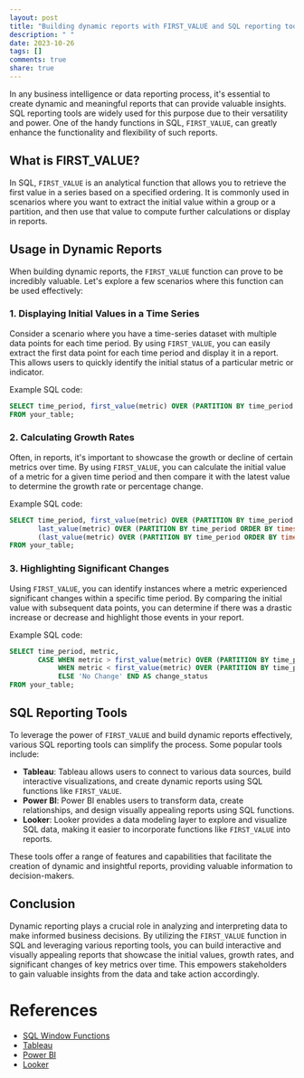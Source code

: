```yaml
---
layout: post
title: "Building dynamic reports with FIRST_VALUE and SQL reporting tools"
description: " "
date: 2023-10-26
tags: []
comments: true
share: true
---
```


In any business intelligence or data reporting process, it's essential to create dynamic and meaningful reports that can provide valuable insights. SQL reporting tools are widely used for this purpose due to their versatility and power. One of the handy functions in SQL, `FIRST_VALUE`, can greatly enhance the functionality and flexibility of such reports.

## What is FIRST_VALUE?

In SQL, `FIRST_VALUE` is an analytical function that allows you to retrieve the first value in a series based on a specified ordering. It is commonly used in scenarios where you want to extract the initial value within a group or a partition, and then use that value to compute further calculations or display in reports.

## Usage in Dynamic Reports

When building dynamic reports, the `FIRST_VALUE` function can prove to be incredibly valuable. Let's explore a few scenarios where this function can be used effectively:

### 1. Displaying Initial Values in a Time Series

Consider a scenario where you have a time-series dataset with multiple data points for each time period. By using `FIRST_VALUE`, you can easily extract the first data point for each time period and display it in a report. This allows users to quickly identify the initial status of a particular metric or indicator.

Example SQL code:

```sql
SELECT time_period, first_value(metric) OVER (PARTITION BY time_period ORDER BY timestamp) AS initial_metric
FROM your_table;
```

### 2. Calculating Growth Rates

Often, in reports, it's important to showcase the growth or decline of certain metrics over time. By using `FIRST_VALUE`, you can calculate the initial value of a metric for a given time period and then compare it with the latest value to determine the growth rate or percentage change.

Example SQL code:

```sql
SELECT time_period, first_value(metric) OVER (PARTITION BY time_period ORDER BY timestamp) AS initial_metric,
       last_value(metric) OVER (PARTITION BY time_period ORDER BY timestamp) AS latest_metric,
       (last_value(metric) OVER (PARTITION BY time_period ORDER BY timestamp) - first_value(metric) OVER (PARTITION BY time_period ORDER BY timestamp)) / first_value(metric) OVER (PARTITION BY time_period ORDER BY timestamp) AS growth_rate
FROM your_table;
```

### 3. Highlighting Significant Changes

Using `FIRST_VALUE`, you can identify instances where a metric experienced significant changes within a specific time period. By comparing the initial value with subsequent data points, you can determine if there was a drastic increase or decrease and highlight those events in your report.

Example SQL code:

```sql
SELECT time_period, metric,
       CASE WHEN metric > first_value(metric) OVER (PARTITION BY time_period ORDER BY timestamp) * 1.5 THEN 'Increase'
            WHEN metric < first_value(metric) OVER (PARTITION BY time_period ORDER BY timestamp) * 0.5 THEN 'Decrease'
            ELSE 'No Change' END AS change_status
FROM your_table;
```

## SQL Reporting Tools

To leverage the power of `FIRST_VALUE` and build dynamic reports effectively, various SQL reporting tools can simplify the process. Some popular tools include:

- **Tableau**: Tableau allows users to connect to various data sources, build interactive visualizations, and create dynamic reports using SQL functions like `FIRST_VALUE`.
- **Power BI**: Power BI enables users to transform data, create relationships, and design visually appealing reports using SQL functions.
- **Looker**: Looker provides a data modeling layer to explore and visualize SQL data, making it easier to incorporate functions like `FIRST_VALUE` into reports.

These tools offer a range of features and capabilities that facilitate the creation of dynamic and insightful reports, providing valuable information to decision-makers.

## Conclusion

Dynamic reporting plays a crucial role in analyzing and interpreting data to make informed business decisions. By utilizing the `FIRST_VALUE` function in SQL and leveraging various reporting tools, you can build interactive and visually appealing reports that showcase the initial values, growth rates, and significant changes of key metrics over time. This empowers stakeholders to gain valuable insights from the data and take action accordingly.

# References
- [SQL Window Functions](https://www.postgresql.org/docs/current/tutorial-window.html)
- [Tableau](https://www.tableau.com/)
- [Power BI](https://powerbi.microsoft.com/)
- [Looker](https://looker.com/)